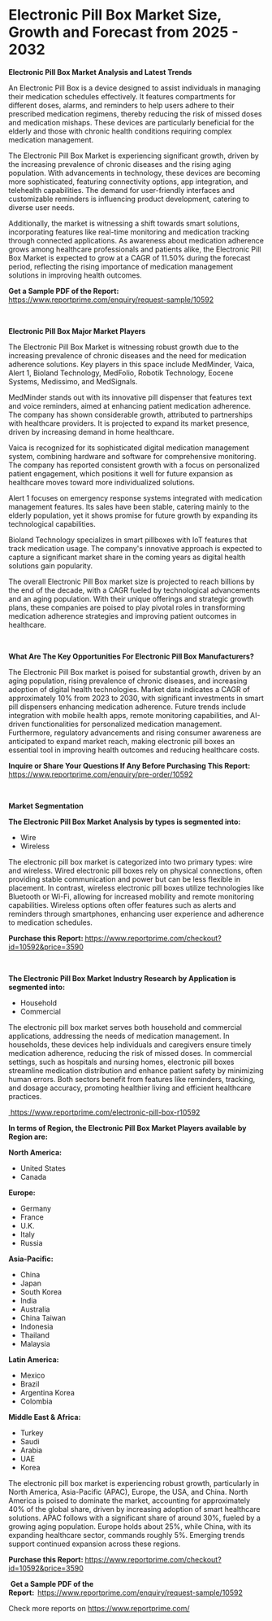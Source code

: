 <p><h1>Electronic Pill Box Market Size, Growth and Forecast from 2025 - 2032</h1></p><p><strong>Electronic Pill Box Market Analysis and Latest Trends</strong></p>
<p><p>An Electronic Pill Box is a device designed to assist individuals in managing their medication schedules effectively. It features compartments for different doses, alarms, and reminders to help users adhere to their prescribed medication regimens, thereby reducing the risk of missed doses and medication mishaps. These devices are particularly beneficial for the elderly and those with chronic health conditions requiring complex medication management.</p><p>The Electronic Pill Box Market is experiencing significant growth, driven by the increasing prevalence of chronic diseases and the rising aging population. With advancements in technology, these devices are becoming more sophisticated, featuring connectivity options, app integration, and telehealth capabilities. The demand for user-friendly interfaces and customizable reminders is influencing product development, catering to diverse user needs.</p><p>Additionally, the market is witnessing a shift towards smart solutions, incorporating features like real-time monitoring and medication tracking through connected applications. As awareness about medication adherence grows among healthcare professionals and patients alike, the Electronic Pill Box Market is expected to grow at a CAGR of 11.50% during the forecast period, reflecting the rising importance of medication management solutions in improving health outcomes.</p></p>
<p><strong>Get a Sample PDF of the Report:&nbsp;</strong> <a href="https://www.reportprime.com/enquiry/request-sample/10592?utm_campaign=3205&utm_medium=2&utm_source=Github&utm_content=ia&utm_term=20032025&utm_id=electronic-pill-box">https://www.reportprime.com/enquiry/request-sample/10592</a></p>
<p>&nbsp;</p>
<p><strong>Electronic Pill Box Major Market Players</strong></p>
<p><p>The Electronic Pill Box Market is witnessing robust growth due to the increasing prevalence of chronic diseases and the need for medication adherence solutions. Key players in this space include MedMinder, Vaica, Alert 1, Bioland Technology, MedFolio, Robotik Technology, Eocene Systems, Medissimo, and MedSignals.</p><p>MedMinder stands out with its innovative pill dispenser that features text and voice reminders, aimed at enhancing patient medication adherence. The company has shown considerable growth, attributed to partnerships with healthcare providers. It is projected to expand its market presence, driven by increasing demand in home healthcare.</p><p>Vaica is recognized for its sophisticated digital medication management system, combining hardware and software for comprehensive monitoring. The company has reported consistent growth with a focus on personalized patient engagement, which positions it well for future expansion as healthcare moves toward more individualized solutions.</p><p>Alert 1 focuses on emergency response systems integrated with medication management features. Its sales have been stable, catering mainly to the elderly population, yet it shows promise for future growth by expanding its technological capabilities.</p><p>Bioland Technology specializes in smart pillboxes with IoT features that track medication usage. The company's innovative approach is expected to capture a significant market share in the coming years as digital health solutions gain popularity.</p><p>The overall Electronic Pill Box market size is projected to reach billions by the end of the decade, with a CAGR fueled by technological advancements and an aging population. With their unique offerings and strategic growth plans, these companies are poised to play pivotal roles in transforming medication adherence strategies and improving patient outcomes in healthcare.</p></p>
<p>&nbsp;</p>
<p><strong>What Are The Key Opportunities For Electronic Pill Box Manufacturers?</strong></p>
<p><p>The Electronic Pill Box market is poised for substantial growth, driven by an aging population, rising prevalence of chronic diseases, and increasing adoption of digital health technologies. Market data indicates a CAGR of approximately 10% from 2023 to 2030, with significant investments in smart pill dispensers enhancing medication adherence. Future trends include integration with mobile health apps, remote monitoring capabilities, and AI-driven functionalities for personalized medication management. Furthermore, regulatory advancements and rising consumer awareness are anticipated to expand market reach, making electronic pill boxes an essential tool in improving health outcomes and reducing healthcare costs.</p></p>
<p><strong>Inquire or Share Your Questions If Any Before Purchasing This Report:</strong> <a href="https://www.reportprime.com/enquiry/pre-order/10592?utm_campaign=3205&utm_medium=2&utm_source=Github&utm_content=ia&utm_term=20032025&utm_id=electronic-pill-box">https://www.reportprime.com/enquiry/pre-order/10592</a></p>
<p>&nbsp;</p>
<p><strong>Market Segmentation</strong></p>
<p><strong>The Electronic Pill Box Market Analysis by types is segmented into:</strong></p>
<p><ul><li>Wire</li><li>Wireless</li></ul></p>
<p><p>The electronic pill box market is categorized into two primary types: wire and wireless. Wired electronic pill boxes rely on physical connections, often providing stable communication and power but can be less flexible in placement. In contrast, wireless electronic pill boxes utilize technologies like Bluetooth or Wi-Fi, allowing for increased mobility and remote monitoring capabilities. Wireless options often offer features such as alerts and reminders through smartphones, enhancing user experience and adherence to medication schedules.</p></p>
<p><strong>Purchase this Report:&nbsp;</strong><a href="https://www.reportprime.com/checkout?id=10592&price=3590&utm_campaign=3205&utm_medium=2&utm_source=Github&utm_content=ia&utm_term=20032025&utm_id=electronic-pill-box">https://www.reportprime.com/checkout?id=10592&price=3590</a></p>
<p>&nbsp;</p>
<p><strong>The Electronic Pill Box Market Industry Research by Application is segmented into:</strong></p>
<p><ul><li>Household</li><li>Commercial</li></ul></p>
<p><p>The electronic pill box market serves both household and commercial applications, addressing the needs of medication management. In households, these devices help individuals and caregivers ensure timely medication adherence, reducing the risk of missed doses. In commercial settings, such as hospitals and nursing homes, electronic pill boxes streamline medication distribution and enhance patient safety by minimizing human errors. Both sectors benefit from features like reminders, tracking, and dosage accuracy, promoting healthier living and efficient healthcare practices.</p></p>
<p><a href="https://www.reportprime.com/electronic-pill-box-r10592?utm_campaign=3205&utm_medium=2&utm_source=Github&utm_content=ia&utm_term=20032025&utm_id=electronic-pill-box">&nbsp;https://www.reportprime.com/electronic-pill-box-r10592</a></p>
<p><strong>In terms of Region, the Electronic Pill Box Market Players available by Region are:</strong></p>
<p>
    <p> <strong> North America: </strong>
        <ul>
            <li>United States</li>
            <li>Canada</li>
        </ul>
        </p> 
    <p> <strong> Europe: </strong>
        <ul>
            <li>Germany</li>
            <li>France</li>
            <li>U.K.</li>
            <li>Italy</li>
            <li>Russia</li>
        </ul>
        </p> 
    <p> <strong> Asia-Pacific: </strong>
        <ul>
            <li>China</li>
            <li>Japan</li>
            <li>South Korea</li>
            <li>India</li>
            <li>Australia</li>
            <li>China Taiwan</li>
            <li>Indonesia</li>
            <li>Thailand</li>
            <li>Malaysia</li>
        </ul>
        </p> 
    <p> <strong> Latin America: </strong>
        <ul>
            <li>Mexico</li>
            <li>Brazil</li>
            <li>Argentina Korea</li>
            <li>Colombia</li>
        </ul>
        </p> 
    <p> <strong> Middle East & Africa: </strong>
        <ul>
            <li>Turkey</li>
            <li>Saudi</li>
            <li>Arabia</li>
            <li>UAE</li>
            <li>Korea</li>
        </ul>
    </p>
    </p>
<p><p>The electronic pill box market is experiencing robust growth, particularly in North America, Asia-Pacific (APAC), Europe, the USA, and China. North America is poised to dominate the market, accounting for approximately 40% of the global share, driven by increasing adoption of smart healthcare solutions. APAC follows with a significant share of around 30%, fueled by a growing aging population. Europe holds about 25%, while China, with its expanding healthcare sector, commands roughly 5%. Emerging trends support continued expansion across these regions.</p></p>
<p><strong>Purchase this Report: </strong><a href="https://www.reportprime.com/checkout?id=10592&price=3590&utm_campaign=3205&utm_medium=2&utm_source=Github&utm_content=ia&utm_term=20032025&utm_id=electronic-pill-box">https://www.reportprime.com/checkout?id=10592&price=3590</a></p>
<p>&nbsp;<strong>Get a Sample PDF of the Report:&nbsp;&nbsp;</strong><a href="https://www.reportprime.com/enquiry/request-sample/10592?utm_campaign=3205&utm_medium=2&utm_source=Github&utm_content=ia&utm_term=20032025&utm_id=electronic-pill-box">https://www.reportprime.com/enquiry/request-sample/10592</a></p>
<p><strong></strong></p>
<p>Check more reports on <a href="https://www.reportprime.com/?utm_campaign=3205&utm_medium=2&utm_source=Github&utm_content=ia&utm_term=20032025&utm_id=electronic-pill-box">https://www.reportprime.com/</a></p>